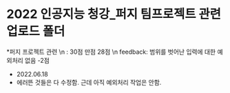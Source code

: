 # 2022 인공지능 청강_퍼지 팀프로젝트 관련 업로드 폴더

*퍼지 프로젝트 관련
\n
: 30점 만점 28점
\n
feedback: 범위를 벗어난 입력에 대한 예외처리 없음 -2점

- 2022.06.18
- 에러뜬 것들은 다 수정함. 근데 아직 예외처리 작업은 안함.
